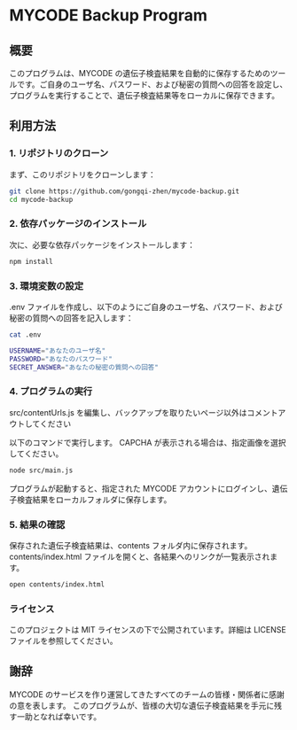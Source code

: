 # MYCODE Backup Program

## 概要

このプログラムは、MYCODE の遺伝子検査結果を自動的に保存するためのツールです。ご自身のユーザ名、パスワード、および秘密の質問への回答を設定し、プログラムを実行することで、遺伝子検査結果等をローカルに保存できます。

## 利用方法

### 1. リポジトリのクローン

まず、このリポジトリをクローンします：

```bash
git clone https://github.com/gongqi-zhen/mycode-backup.git
cd mycode-backup
```

### 2. 依存パッケージのインストール

次に、必要な依存パッケージをインストールします：

```bash
npm install
```

### 3. 環境変数の設定

.env ファイルを作成し、以下のようにご自身のユーザ名、パスワード、および秘密の質問への回答を記入します：

```bash
cat .env

USERNAME="あなたのユーザ名"
PASSWORD="あなたのパスワード"
SECRET_ANSWER="あなたの秘密の質問への回答"
```

### 4. プログラムの実行

src/contentUrls.js を編集し、バックアップを取りたいページ以外はコメントアウトしてください

以下のコマンドで実行します。
CAPCHA が表示される場合は、指定画像を選択してください。

```bash
node src/main.js
```

プログラムが起動すると、指定された MYCODE アカウントにログインし、遺伝子検査結果をローカルフォルダに保存します。

### 5. 結果の確認

保存された遺伝子検査結果は、contents フォルダ内に保存されます。contents/index.html ファイルを開くと、各結果へのリンクが一覧表示されます。

```bash
open contents/index.html
```

### ライセンス

このプロジェクトは MIT ライセンスの下で公開されています。詳細は LICENSE ファイルを参照してください。

## 謝辞

MYCODE のサービスを作り運営してきたすべてのチームの皆様・関係者に感謝の意を表します。
このプログラムが、皆様の大切な遺伝子検査結果を手元に残す一助となれば幸いです。
